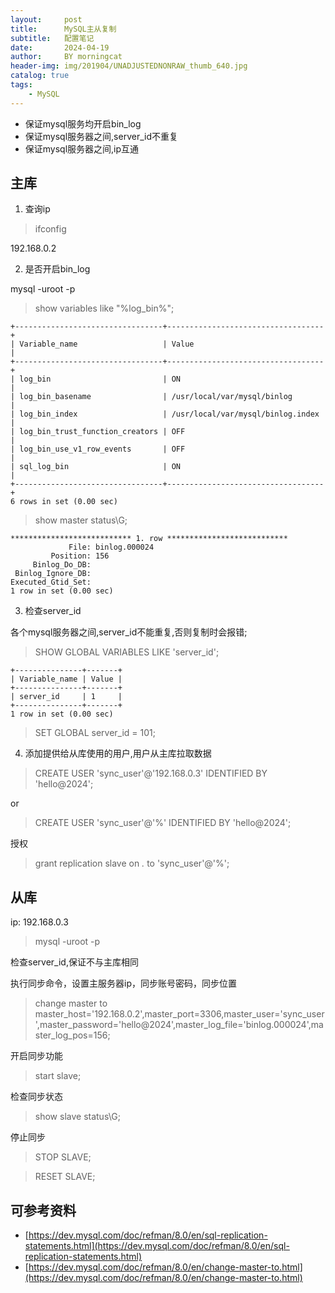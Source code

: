 ```yaml
---
layout:     post
title:      MySQL主从复制
subtitle:   配置笔记
date:       2024-04-19
author:     BY morningcat
header-img: img/201904/UNADJUSTEDNONRAW_thumb_640.jpg
catalog: true
tags:
    - MySQL
---
```






- 保证mysql服务均开启bin_log
- 保证mysql服务器之间,server_id不重复
- 保证mysql服务器之间,ip互通

## 主库

1. 查询ip

> ifconfig

192.168.0.2

2. 是否开启bin_log

mysql -uroot -p

> show variables like "%log_bin%";

```
+---------------------------------+-----------------------------------+
| Variable_name                   | Value                             |
+---------------------------------+-----------------------------------+
| log_bin                         | ON                                |
| log_bin_basename                | /usr/local/var/mysql/binlog       |
| log_bin_index                   | /usr/local/var/mysql/binlog.index |
| log_bin_trust_function_creators | OFF                               |
| log_bin_use_v1_row_events       | OFF                               |
| sql_log_bin                     | ON                                |
+---------------------------------+-----------------------------------+
6 rows in set (0.00 sec)
```

> show master status\G;
```
*************************** 1. row ***************************
             File: binlog.000024
         Position: 156
     Binlog_Do_DB: 
 Binlog_Ignore_DB: 
Executed_Gtid_Set: 
1 row in set (0.00 sec)
```

3. 检查server_id

各个mysql服务器之间,server_id不能重复,否则复制时会报错;

> SHOW GLOBAL VARIABLES LIKE 'server_id';

```
+---------------+-------+
| Variable_name | Value |
+---------------+-------+
| server_id     | 1     |
+---------------+-------+
1 row in set (0.00 sec)
```

> SET GLOBAL server_id = 101;

4. 添加提供给从库使用的用户,用户从主库拉取数据

> CREATE USER 'sync_user'@'192.168.0.3' IDENTIFIED BY 'hello@2024';

or

> CREATE USER 'sync_user'@'%' IDENTIFIED BY 'hello@2024';

授权

> grant replication slave on *.* to 'sync_user'@'%';


## 从库

ip: 192.168.0.3  


> mysql -uroot -p

检查server_id,保证不与主库相同

执行同步命令，设置主服务器ip，同步账号密码，同步位置

> change master to master_host='192.168.0.2',master_port=3306,master_user='sync_user',master_password='hello@2024',master_log_file='binlog.000024',master_log_pos=156;

开启同步功能

> start slave;

检查同步状态

> show slave status\G;


停止同步

> STOP SLAVE;

> RESET SLAVE;


## 可参考资料

- [https://dev.mysql.com/doc/refman/8.0/en/sql-replication-statements.html](https://dev.mysql.com/doc/refman/8.0/en/sql-replication-statements.html)
- [https://dev.mysql.com/doc/refman/8.0/en/change-master-to.html](https://dev.mysql.com/doc/refman/8.0/en/change-master-to.html)


